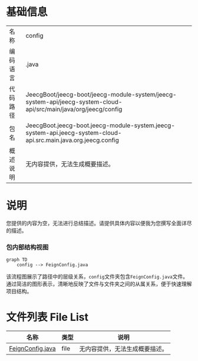 # 基础信息

|      |      |
|------|------|
| 名称 | config |
| 编码语言 | .java |
| 代码路径 | JeecgBoot/jeecg-boot/jeecg-module-system/jeecg-system-api/jeecg-system-cloud-api/src/main/java/org/jeecg/config |
| 包名 | JeecgBoot.jeecg-boot.jeecg-module-system.jeecg-system-api.jeecg-system-cloud-api.src.main.java.org.jeecg.config |
| 概述说明 | 无内容提供，无法生成概要描述。 |

# 说明

您提供的内容为空，无法进行总结描述。请提供具体内容以便我为您撰写全面详尽的描述。


### 包内部结构视图

```mermaid
graph TD
    config --> FeignConfig.java
```

该流程图展示了路径中的层级关系，`config`文件夹包含`FeignConfig.java`文件。通过简洁的图形表示，清晰地反映了文件与文件夹之间的从属关系，便于快速理解项目结构。

# 文件列表 File List

| 名称   | 类型  | 说明 |
|-------|------|-------------|
| [FeignConfig.java](FeignConfig.md) | file | 无内容提供，无法生成概要描述。 |


